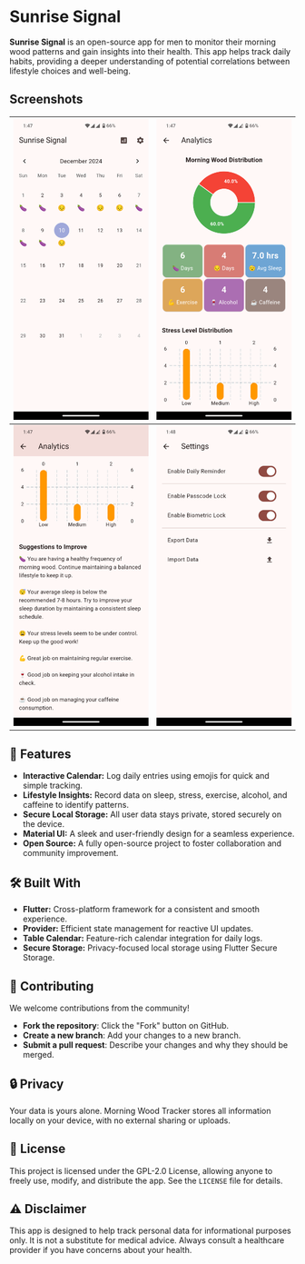 

# Sunrise Signal
**Sunrise Signal** is an open-source app for men to monitor their morning wood patterns and gain insights into their health. This app helps track daily habits, providing a deeper understanding of potential correlations between lifestyle choices and well-being.

## Screenshots
| ![Interactive Calendar](https://github.com/avizitRX/sunrise_signal/blob/4345783bac421bc54c62b7b905c99f901099b4dd/metadata/en-US/images/phoneScreenshots/1.png) | ![Detailed Analytics](https://github.com/avizitRX/sunrise_signal/blob/4345783bac421bc54c62b7b905c99f901099b4dd/metadata/en-US/images/phoneScreenshots/2.png) |
|--|--|
| ![Suggestions to Improve](https://github.com/avizitRX/sunrise_signal/blob/4345783bac421bc54c62b7b905c99f901099b4dd/metadata/en-US/images/phoneScreenshots/3.png) | ![Settings Page](https://github.com/avizitRX/sunrise_signal/blob/4345783bac421bc54c62b7b905c99f901099b4dd/metadata/en-US/images/phoneScreenshots/4.png) |
## 🚀 Features
-   **Interactive Calendar:** Log daily entries using emojis for quick and simple tracking.
-   **Lifestyle Insights:** Record data on sleep, stress, exercise, alcohol, and caffeine to identify patterns.
-   **Secure Local Storage:** All user data stays private, stored securely on the device.
-   **Material UI:** A sleek and user-friendly design for a seamless experience.
-   **Open Source:** A fully open-source project to foster collaboration and community improvement.

## 🛠️ Built With
-   **Flutter:** Cross-platform framework for a consistent and smooth experience.
-   **Provider:** Efficient state management for reactive UI updates.
-   **Table Calendar:** Feature-rich calendar integration for daily logs.
-   **Secure Storage:** Privacy-focused local storage using Flutter Secure Storage.

## 🤝 Contributing
We welcome contributions from the community!
-   **Fork the repository**: Click the "Fork" button on GitHub.
-   **Create a new branch**: Add your changes to a new branch.
-   **Submit a pull request**: Describe your changes and why they should be merged.

## 🔒 Privacy
Your data is yours alone. Morning Wood Tracker stores all information locally on your device, with no external sharing or uploads.

## 📝 License
This project is licensed under the GPL-2.0 License, allowing anyone to freely use, modify, and distribute the app. See the `LICENSE` file for details.

## ⚠️ Disclaimer
This app is designed to help track personal data for informational purposes only. It is not a substitute for medical advice. Always consult a healthcare provider if you have concerns about your health.
